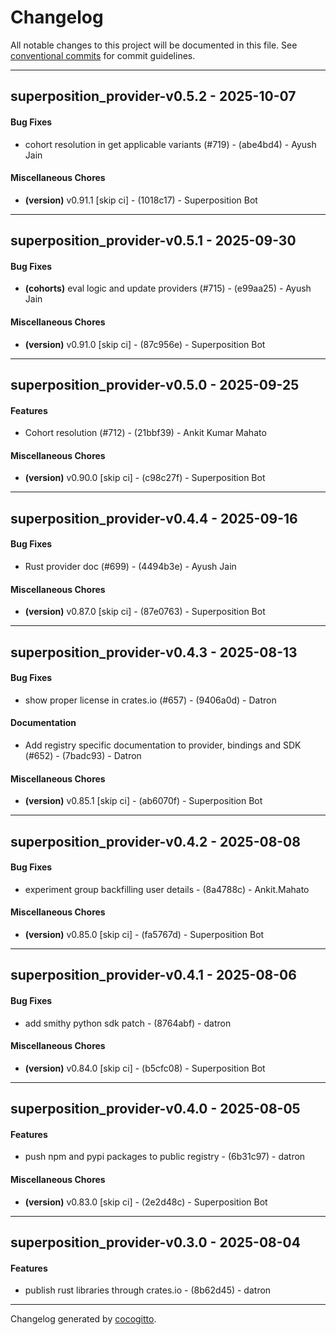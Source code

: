 # Changelog
All notable changes to this project will be documented in this file. See [conventional commits](https://www.conventionalcommits.org/) for commit guidelines.

- - -
## superposition_provider-v0.5.2 - 2025-10-07
#### Bug Fixes
- cohort resolution in get applicable variants (#719) - (abe4bd4) - Ayush Jain
#### Miscellaneous Chores
- **(version)** v0.91.1 [skip ci] - (1018c17) - Superposition Bot

- - -

## superposition_provider-v0.5.1 - 2025-09-30
#### Bug Fixes
- **(cohorts)** eval logic and update providers (#715) - (e99aa25) - Ayush Jain
#### Miscellaneous Chores
- **(version)** v0.91.0 [skip ci] - (87c956e) - Superposition Bot

- - -

## superposition_provider-v0.5.0 - 2025-09-25
#### Features
- Cohort resolution (#712) - (21bbf39) - Ankit Kumar Mahato
#### Miscellaneous Chores
- **(version)** v0.90.0 [skip ci] - (c98c27f) - Superposition Bot

- - -

## superposition_provider-v0.4.4 - 2025-09-16
#### Bug Fixes
- Rust provider doc (#699) - (4494b3e) - Ayush Jain
#### Miscellaneous Chores
- **(version)** v0.87.0 [skip ci] - (87e0763) - Superposition Bot

- - -

## superposition_provider-v0.4.3 - 2025-08-13
#### Bug Fixes
- show proper license in crates.io (#657) - (9406a0d) - Datron
#### Documentation
- Add registry specific documentation to provider, bindings and SDK (#652) - (7badc93) - Datron
#### Miscellaneous Chores
- **(version)** v0.85.1 [skip ci] - (ab6070f) - Superposition Bot

- - -

## superposition_provider-v0.4.2 - 2025-08-08
#### Bug Fixes
- experiment group backfilling user details - (8a4788c) - Ankit.Mahato
#### Miscellaneous Chores
- **(version)** v0.85.0 [skip ci] - (fa5767d) - Superposition Bot

- - -

## superposition_provider-v0.4.1 - 2025-08-06
#### Bug Fixes
- add smithy python sdk patch - (8764abf) - datron
#### Miscellaneous Chores
- **(version)** v0.84.0 [skip ci] - (b5cfc08) - Superposition Bot

- - -

## superposition_provider-v0.4.0 - 2025-08-05
#### Features
- push npm and pypi packages to public registry - (6b31c97) - datron
#### Miscellaneous Chores
- **(version)** v0.83.0 [skip ci] - (2e2d48c) - Superposition Bot

- - -

## superposition_provider-v0.3.0 - 2025-08-04
#### Features
- publish rust libraries through crates.io - (8b62d45) - datron

- - -

Changelog generated by [cocogitto](https://github.com/cocogitto/cocogitto).